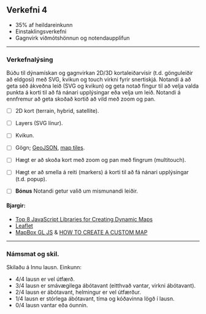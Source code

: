 ## Verkefni 4 
- 35% af heildareinkunn  
- Einstaklingsverkefni
- Gagnvirk viðmótshönnun og notendaupplifun
  
---


### Verkefnalýsing
Búðu til dýnamískan og gagnvirkan 2D/3D kortaleiðarvísir (t.d. gönguleiðir að eldgosi) með SVG, kvikun og touch virkni fyrir snertiskjá. Notandi á að geta séð ákveðna leið (SVG og kvikun) og geta notað fingur til að velja valda punkta á korti til að fá nánari upplýsingar eða velja um leið. Notandi á ennfremur að geta skoðað kortið að vild með zoom og pan. 

- [ ] 2D kort (terrain, hybrid, satellite).
- [ ] Layers (SVG línur).
- [ ] Kvikun.
- [ ] Gögn; [GeoJSON](https://en.wikipedia.org/wiki/GeoJSON), [map tiles](https://carto.com/blog/map-tiles-guide).
- [ ] Hægt er að skoða kort með zoom og pan með fingrum (multitouch).
- [ ] Hægt er að smella á reiti (markers) á korti til að fá nánari upplýsingar (t.d. popup).
- [ ] **Bónus** Notandi getur valið um mismunandi leiðir.


#### Bjargir:
- [Top 8 JavaScript Libraries for Creating Dynamic Maps](https://colorlib.com/wp/javascript-libraries-for-creating-dynamic-maps/)
- [Leaflet](https://leafletjs.com/)
- [MapBox GL JS](https://www.mapbox.com/mapbox-gljs) & [HOW TO CREATE A CUSTOM MAP](https://www.mapbox.com/blog/create-custom-map-steps)

---

### Námsmat og skil.
Skilaðu á Innu lausn.
Einkunn: 
- 4/4 lausn er vel útfærð.
- 3/4 lausn er smávægilega ábótavant (eitthvað vantar, virkni ábótavant).
- 2/4 lausn er ábótavant, helmingur er vel útfærður.
- 1/4 lausn er stórlega ábótavant, tíma og kóðavinna lögð í lausn.
- 0/4 lausn vantar eða óunnin.


<!--
- [How to Make a Clickable SVG Map With HTML and CSS](https://www.freecodecamp.org/news/how-to-make-clickable-svg-map-html-css/)
- [3D Terrain Models](http://googlemapsmania.blogspot.com/2020/07/build-your-own-3d-terrain-models.html) byggt á [three-geo](https://github.com/w3reality/three-geo)
-->
